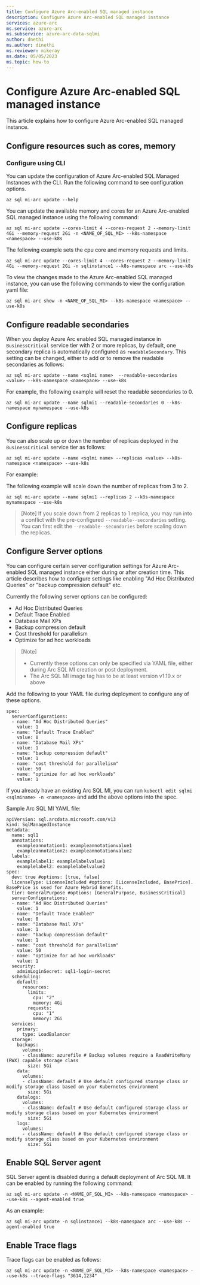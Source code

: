```yaml
---
title: Configure Azure Arc-enabled SQL managed instance
description: Configure Azure Arc-enabled SQL managed instance
services: azure-arc
ms.service: azure-arc
ms.subservice: azure-arc-data-sqlmi
author: dnethi
ms.author: dinethi
ms.reviewer: mikeray
ms.date: 05/05/2023
ms.topic: how-to
---
```


# Configure Azure Arc-enabled SQL managed instance

This article explains how to configure Azure Arc-enabled SQL managed instance.


## Configure resources such as cores, memory


### Configure using CLI

You can update the configuration of Azure Arc-enabled SQL Managed Instances with the CLI. Run the following command to see configuration options. 

```azurecli
az sql mi-arc update --help
```

You can update the available memory and cores for an Azure Arc-enabled SQL managed instance using the following command:

```azurecli
az sql mi-arc update --cores-limit 4 --cores-request 2 --memory-limit 4Gi --memory-request 2Gi -n <NAME_OF_SQL_MI> --k8s-namespace <namespace> --use-k8s
```

The following example sets the cpu core and memory requests and limits.

```azurecli
az sql mi-arc update --cores-limit 4 --cores-request 2 --memory-limit 4Gi --memory-request 2Gi -n sqlinstance1 --k8s-namespace arc --use-k8s
```

To view the changes made to the Azure Arc-enabled SQL managed instance, you can use the following commands to view the configuration yaml file:

```azurecli
az sql mi-arc show -n <NAME_OF_SQL_MI> --k8s-namespace <namespace> --use-k8s
```

## Configure readable secondaries

When you deploy Azure Arc enabled SQL managed instance in `BusinessCritical` service tier with 2 or more replicas, by default, one secondary replica is automatically configured as `readableSecondary`. This setting can be changed, either to add or to remove the readable secondaries as follows:

```azurecli
az sql mi-arc update --name <sqlmi name>  --readable-secondaries <value> --k8s-namespace <namespace> --use-k8s
```

For example, the following example will reset the readable secondaries to 0.

```azurecli
az sql mi-arc update --name sqlmi1 --readable-secondaries 0 --k8s-namespace mynamespace --use-k8s
```
## Configure replicas

You can also scale up or down the number of replicas deployed in the `BusinessCritical` service tier as follows:

```azurecli
az sql mi-arc update --name <sqlmi name> --replicas <value> --k8s-namespace <namespace> --use-k8s
```

For example:

The following example will scale down the number of replicas from 3 to 2.

```azurecli
az sql mi-arc update --name sqlmi1 --replicas 2 --k8s-namespace mynamespace --use-k8s
```

> [Note]
> If you scale down from 2 replicas to 1 replica, you may run into a conflict with the pre-configured `--readable--secondaries` setting. You can first edit the `--readable--secondaries` before scaling down the replicas. 


## Configure Server options

You can configure certain server configuration settings for Azure Arc-enabled SQL managed instance either during or after creation time. This article describes how to configure settings like enabling "Ad Hoc Distributed Queries" or "backup compression default" etc. 

Currently the following server options can be configured:
- Ad Hoc Distributed Queries
- Default Trace Enabled
- Database Mail XPs
- Backup compression default
- Cost threshold for parallelism
- Optimize for ad hoc workloads

> [Note]
> - Currently these options can only be specified via YAML file, either during Arc SQL MI creation or post deployment.
> - The Arc SQL MI image tag has to be at least version v1.19.x or above

Add the following to your YAML file during deployment to configure any of these options.

```
spec:
  serverConfigurations:
  - name: "Ad Hoc Distributed Queries"
    value: 1
  - name: "Default Trace Enabled"
    value: 0
  - name: "Database Mail XPs"
    value: 1
  - name: "backup compression default"
    value: 1
  - name: "cost threshold for parallelism"
    value: 50
  - name: "optimize for ad hoc workloads"
    value: 1
```

If you already have an existing Arc SQL MI, you can run `kubectl edit sqlmi <sqlminame> -n <namespace>` and add the above options into the spec.


Sample Arc SQL MI YAML file:
```
apiVersion: sql.arcdata.microsoft.com/v13
kind: SqlManagedInstance
metadata:
  name: sql1
  annotations:
    exampleannotation1: exampleannotationvalue1
    exampleannotation2: exampleannotationvalue2
  labels:
    examplelabel1: examplelabelvalue1
    examplelabel2: examplelabelvalue2
spec:
  dev: true #options: [true, false]
  licenseType: LicenseIncluded #options: [LicenseIncluded, BasePrice].  BasePrice is used for Azure Hybrid Benefits.
  tier: GeneralPurpose #options: [GeneralPurpose, BusinessCritical]
  serverConfigurations:
  - name: "Ad Hoc Distributed Queries"
    value: 1
  - name: "Default Trace Enabled"
    value: 0
  - name: "Database Mail XPs"
    value: 1
  - name: "backup compression default"
    value: 1
  - name: "cost threshold for parallelism"
    value: 50
  - name: "optimize for ad hoc workloads"
    value: 1
  security:
    adminLoginSecret: sql1-login-secret
  scheduling:
    default:
      resources:
        limits:
          cpu: "2"
          memory: 4Gi
        requests:
          cpu: "1"
          memory: 2Gi
  services:
    primary:
      type: LoadBalancer
  storage:
    backups:
      volumes:
      - className: azurefile # Backup volumes require a ReadWriteMany (RWX) capable storage class
        size: 5Gi
    data:
      volumes:
      - className: default # Use default configured storage class or modify storage class based on your Kubernetes environment
        size: 5Gi
    datalogs:
      volumes:
      - className: default # Use default configured storage class or modify storage class based on your Kubernetes environment
        size: 5Gi
    logs:
      volumes:
      - className: default # Use default configured storage class or modify storage class based on your Kubernetes environment
        size: 5Gi
```


## Enable SQL Server agent

SQL Server agent is disabled during a default deployment of Arc SQL MI. It can be enabled by running the following command:

```azurecli
az sql mi-arc update -n <NAME_OF_SQL_MI> --k8s-namespace <namespace> --use-k8s --agent-enabled true
```
As an example:
```azurecli
az sql mi-arc update -n sqlinstance1 --k8s-namespace arc --use-k8s --agent-enabled true
```

## Enable Trace flags

Trace flags can be enabled as follows:
```azurecli
az sql mi-arc update -n <NAME_OF_SQL_MI> --k8s-namespace <namespace> --use-k8s --trace-flags "3614,1234" 
```

